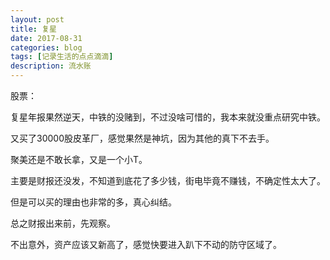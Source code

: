 ```yaml
---
layout: post
title: 复星
date: 2017-08-31
categories: blog
tags: [记录生活的点点滴滴]
description: 流水账
---
```



股票：

复星年报果然逆天，中铁的没赌到，不过没啥可惜的，我本来就没重点研究中铁。

又买了30000股皮革厂，感觉果然是神坑，因为其他的真下不去手。

聚美还是不敢长拿，又是一个小T。

主要是财报还没发，不知道到底花了多少钱，街电毕竟不赚钱，不确定性太大了。

但是可以买的理由也非常的多，真心纠结。

总之财报出来前，先观察。

不出意外，资产应该又新高了，感觉快要进入趴下不动的防守区域了。








